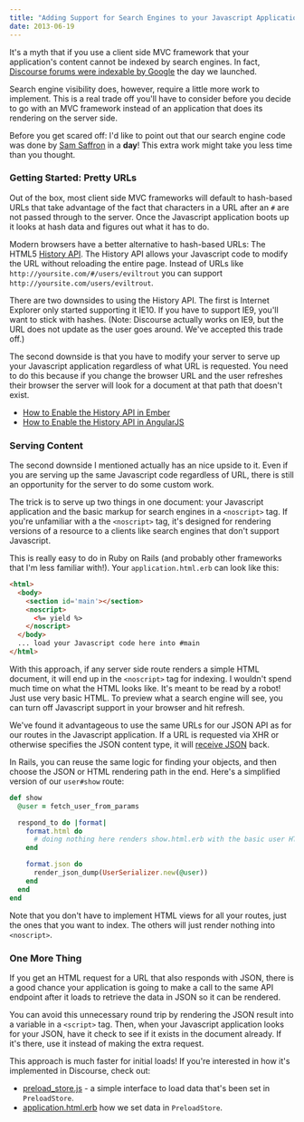 ```yaml
---
title: "Adding Support for Search Engines to your Javascript Applications"
date: 2013-06-19
---
```


It's a myth that if you use a client side MVC framework that your application's content cannot
be indexed by search engines. In fact, [Discourse forums were indexable by Google](https://www.google.ca/search?q=site:meta.discourse.org+javascript) the day we launched.

Search engine visibility does, however, require a little more work to implement. This is a real trade off
you'll have to consider before you decide to go with an MVC framework instead of an application that does its rendering
on the server side.

Before you get scared off: I'd like to point out that our search engine code was done by [Sam Saffron](http://samsaffron.com/)
in a **day**! This extra work might take you less time than you thought.


### Getting Started: Pretty URLs

Out of the box, most client side MVC frameworks will default to hash-based URLs that take advantage of
the fact that characters in a URL after an `#` are not passed through to the server. Once the Javascript
application boots up it looks at hash data and figures out what it has to do.

Modern browsers have a better alternative to hash-based URLs: The HTML5 [History API](https://developer.mozilla.org/en-US/docs/Web/Guide/DOM/Manipulating_the_browser_history#Adding_and_modifying_history_entries). The History API
allows your Javascript code to modify the URL without reloading the entire page. Instead of URLs
like `http://yoursite.com/#/users/eviltrout` you can support `http://yoursite.com/users/eviltrout`.

There are two downsides to using the History API. The first is Internet Explorer only started
supporting it IE10. If you have to support IE9, you'll want to stick with hashes. (Note: Discourse
actually works on IE9, but the URL does not update as the user goes around. We've accepted this
trade off.)

The second downside is that you have to modify your server to serve up your Javascript application regardless of
what URL is requested. You need to do this because if you change the browser URL and the user refreshes their
browser the server will look for a document at that path that doesn't exist.

* [How to Enable the History API in Ember](http://emberjs.com/guides/routing/specifying-the-location-api/)
* [How to Enable the History API in AngularJS](http://docs.angularjs.org/guide/dev_guide.services.$location#html5mode)


### Serving Content

The second downside I mentioned actually has an nice upside to it. Even if you are
serving up the same Javascript code regardless of URL, there is still an opportunity for the
server to do some custom work.

The trick is to serve up two things in one document: your Javascript application
and the basic markup for search engines in a `<noscript>` tag. If you're unfamiliar with a the `<noscript>`
tag, it's designed for rendering versions of a resource to a clients like search engines that don't support
Javascript.

This is really easy to do in Ruby on Rails (and probably other frameworks that I'm less familiar with!).
Your `application.html.erb` can look like this:

```html
<html>
  <body>
    <section id='main'></section>
    <noscript>
      <%= yield %>
    </noscript>
  </body>
  ... load your Javascript code here into #main
</html>
```

With this approach, if any server side route renders a simple HTML document, it will end up in the `<noscript>`
tag for indexing. I wouldn't spend much time on what the HTML looks like. It's meant to
be read by a robot! Just use very basic HTML. To preview what a search engine will see, you can turn
off Javascript support in your browser and hit refresh.

We've found it advantageous to use the same URLs for our JSON API as for our routes in the
Javascript application. If a URL is requested via XHR or otherwise specifies the JSON content
type, it will [receive JSON](http://meta.discourse.org/users/eviltrout.json) back.

In Rails, you can reuse the same logic for finding your objects, and then
choose the JSON or HTML rendering path in the end. Here's a simplified version of our
`user#show` route:

```ruby
def show
  @user = fetch_user_from_params

  respond_to do |format|
    format.html do
      # doing nothing here renders show.html.erb with the basic user HTML in <noscript>
    end

    format.json do
      render_json_dump(UserSerializer.new(@user))
    end
  end
end
```

Note that you don't have to implement HTML views for all your routes, just the ones that
you want to index. The others will just render nothing into `<noscript>`.


### One More Thing

If you get an HTML request for a URL that also responds with JSON, there is a good chance
your application is going to make a call to the same API endpoint after it loads to
retrieve the data in JSON so it can be rendered.

You can avoid this unnecessary round trip by rendering the JSON result into a variable
in a `<script>` tag. Then, when your Javascript application looks for your JSON, have it check to see
if it exists in the document already. If it's there, use it instead of making the extra
request.

This approach is much faster for initial loads! If you're interested in how it's
implemented in Discourse, check out:

* [preload_store.js](https://github.com/discourse/discourse/blob/master/app/assets/javascripts/preload_store.js) - a simple interface to load data that's been set in `PreloadStore`.
* [application.html.erb](https://github.com/discourse/discourse/blob/master/app/views/layouts/application.html.erb#L59) how we set data in `PreloadStore`.





